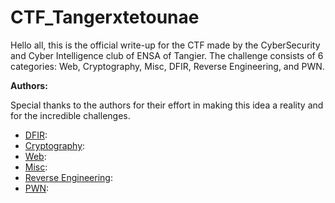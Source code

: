 # CTF_Tangerxtetounae

Hello all, this is the official write-up for the CTF made by the CyberSecurity and Cyber Intelligence club of ENSA of Tangier. The challenge consists of 6 categories: Web, Cryptography, Misc, DFIR, Reverse Engineering, and PWN.

**Authors:**

Special thanks to the authors for their effort in making this idea a reality and for the incredible challenges.

- [DFIR](./DFIR):
- [Cryptography](./Cryptography):
- [Web](./Web):
- [Misc](./Misc):
- [Reverse Engineering](./Reverse_Engineering):
- [PWN](./PWN):
